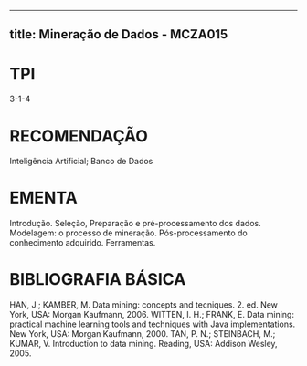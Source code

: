 
---
title: Mineração de Dados - MCZA015 
---

# TPI

3-1-4

# RECOMENDAÇÃO

Inteligência Artificial; Banco de Dados

# EMENTA

Introdução. Seleção, Preparação e pré-processamento dos dados. Modelagem: o processo de mineração. Pós-processamento do conhecimento adquirido. Ferramentas.

# BIBLIOGRAFIA BÁSICA

HAN, J.; KAMBER, M. Data mining: concepts and tecniques. 2. ed. New York, USA: Morgan Kaufmann, 2006.
WITTEN, I. H.; FRANK, E. Data mining: practical machine learning tools and techniques with Java implementations. New York, USA: Morgan Kaufmann, 2000.
TAN, P. N.; STEINBACH, M.; KUMAR, V. Introduction to data mining. Reading, USA: Addison Wesley, 2005.
        